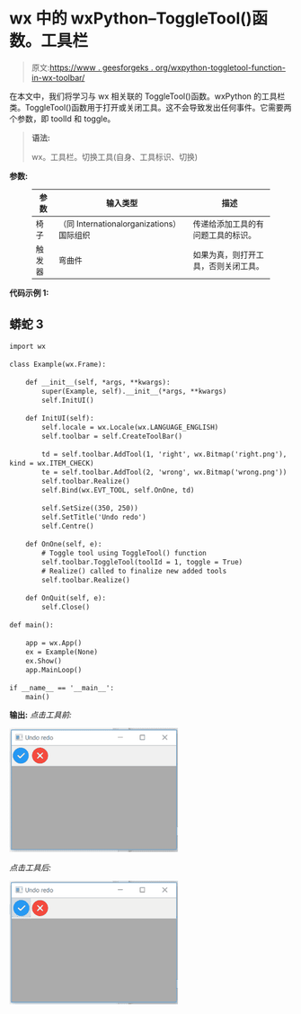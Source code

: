 # wx 中的 wxPython–ToggleTool()函数。工具栏

> 原文:[https://www . geesforgeks . org/wxpython-toggletool-function-in-wx-toolbar/](https://www.geeksforgeeks.org/wxpython-toggletool-function-in-wx-toolbar/)

在本文中，我们将学习与 wx 相关联的 ToggleTool()函数。wxPython 的工具栏类。ToggleTool()函数用于打开或关闭工具。这不会导致发出任何事件。它需要两个参数，即 toolId 和 toggle。

> **语法:**
> 
> wx。工具栏。切换工具(自身、工具标识、切换)

**参数:**

<figure class="table">

| 参数 | 输入类型 | 描述 |
| --- | --- | --- |
| 椅子 | （同 Internationalorganizations）国际组织 | 传递给添加工具的有问题工具的标识。 |
| 触发器 | 弯曲件 | 如果为真，则打开工具，否则关闭工具。 |

</figure>

**代码示例 1:**

## 蟒蛇 3

```
import wx

class Example(wx.Frame):

    def __init__(self, *args, **kwargs):
        super(Example, self).__init__(*args, **kwargs)
        self.InitUI()

    def InitUI(self):
        self.locale = wx.Locale(wx.LANGUAGE_ENGLISH)
        self.toolbar = self.CreateToolBar()

        td = self.toolbar.AddTool(1, 'right', wx.Bitmap('right.png'), kind = wx.ITEM_CHECK)
        te = self.toolbar.AddTool(2, 'wrong', wx.Bitmap('wrong.png'))
        self.toolbar.Realize()
        self.Bind(wx.EVT_TOOL, self.OnOne, td)

        self.SetSize((350, 250))
        self.SetTitle('Undo redo')
        self.Centre()

    def OnOne(self, e):
        # Toggle tool using ToggleTool() function
        self.toolbar.ToggleTool(toolId = 1, toggle = True)
        # Realize() called to finalize new added tools
        self.toolbar.Realize()

    def OnQuit(self, e):
        self.Close()

def main():

    app = wx.App()
    ex = Example(None)
    ex.Show()
    app.MainLoop()

if __name__ == '__main__':
    main()
```

**输出:**
*点击工具前:*

![](img/a8f919fe6c87197182934d5c3beb6e73.png)

*点击工具后:*

![](img/6d40215163025c4f8e74a6ea45a853f5.png)